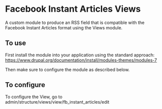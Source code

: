 # Facebook Instant Articles Views

A custom module to produce an RSS field that is compatible with the
Facebook Instant Articles format using the Views module.

## To use

First install the module into your application using the standard approach: https://www.drupal.org/documentation/install/modules-themes/modules-7

Then make sure to configure the module as described below.

## To configure

To configure the View, go to admin/structure/views/view/fb_instant_articles/edit
